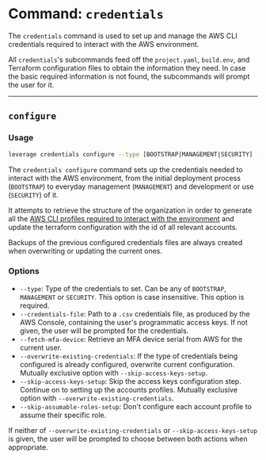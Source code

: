 # Command: `credentials`

The `credentials` command is used to set up and manage the AWS CLI credentials required to interact with the AWS environment.

All `credentials`'s subcommands feed off the `project.yaml`, `build.env`, and Terraform configuration files to obtain the information they need. In case the basic required information is not found, the subcommands will prompt the user for it.

---
## `configure`

### Usage
``` bash
leverage credentials configure --type [BOOTSTRAP|MANAGEMENT|SECURITY] [options]
```

The `credentials configure` command sets up the credentials needed to interact with the AWS environment, from the initial deployment process (`BOOTSTRAP`) to everyday management (`MANAGEMENT`) and development or use (`SECURITY`) of it.

It attempts to retrieve the structure of the organization in order to generate all the [AWS CLI profiles required to interact with the environment](../../user-guide/identities/credentials.md) and update the terraform configuration with the id of all relevant accounts.

Backups of the previous configured credentials files are always created when overwriting or updating the current ones.

### Options
* `--type`: Type of the credentials to set. Can be any of `BOOTSTRAP`, `MANAGEMENT` or `SECURITY`. This option is case insensitive. This option is required.
* `--credentials-file`: Path to a `.csv` credentials file, as produced by the AWS Console, containing the user's programmatic access keys. If not given, the user will be prompted for the credentials.
* `--fetch-mfa-device`: Retrieve an MFA device serial from AWS for the current user.
* `--overwrite-existing-credentials`: If the type of credentials being configured is already configured, overwrite current configuration. Mutually exclusive option with `--skip-access-keys-setup`.
* `--skip-access-keys-setup`: Skip the access keys configuration step. Continue on to setting up the accounts profiles. Mutually exclusive option with `--overwrite-existing-credentials`.
* `--skip-assumable-roles-setup`: Don't configure each account profile to assume their specific role.

If neither of `--overwrite-existing-credentials` or `--skip-access-keys-setup` is given, the user will be prompted to choose between both actions when appropriate.
